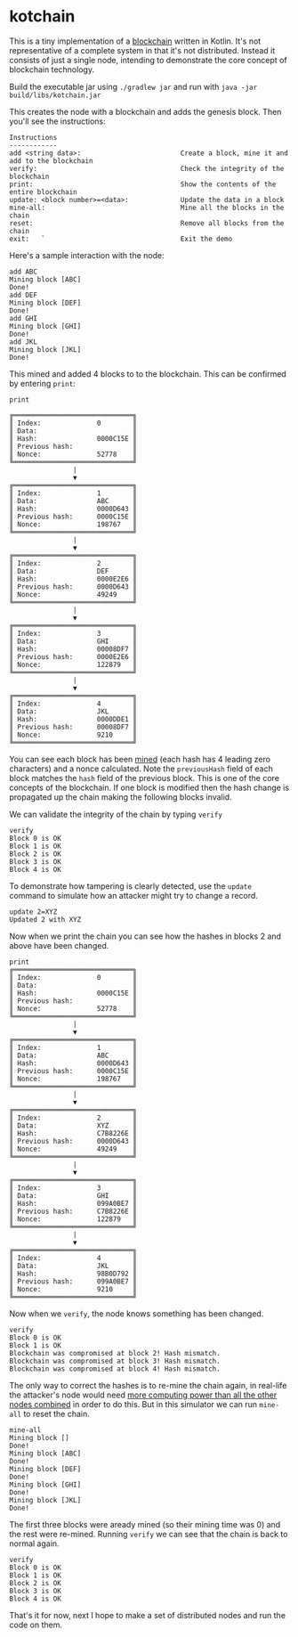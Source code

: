 # kotchain

This is a tiny implementation of a [blockchain](https://en.wikipedia.org/wiki/Blockchain) written in Kotlin. It's not representative of a complete system in that it's not distributed. Instead it consists of just a single node, intending to demonstrate the core concept of blockchain technology.

Build the executable jar using `./gradlew jar` and run with `java -jar build/libs/kotchain.jar` 

This creates the node with a blockchain and adds the genesis block. Then you'll see the instructions:
```
Instructions
------------
add <string data>:                         Create a block, mine it and add to the blockchain
verify:                                    Check the integrity of the blockchain
print:                                     Show the contents of the entire blockchain
update: <block number>=<data>:             Update the data in a block
mine-all:                                  Mine all the blocks in the chain
reset:                                     Remove all blocks from the chain
exit:   `                                  Exit the demo
```
Here's a sample interaction with the node:
```
add ABC
Mining block [ABC] 
Done!
add DEF
Mining block [DEF] 
Done!
add GHI
Mining block [GHI] 
Done!
add JKL
Mining block [JKL] 
Done!
```

This mined and added 4 blocks to to the blockchain. This can be confirmed by entering `print`:
```
print

╔══════════════════════════════╗
║ Index:              0        ║
║ Data:                        ║
║ Hash:               0000C15E ║
║ Previous hash:               ║
║ Nonce:              52778    ║
╚══════════════════════════════╝
                |
                ▼
╔══════════════════════════════╗
║ Index:              1        ║
║ Data:               ABC      ║
║ Hash:               0000D643 ║
║ Previous hash:      0000C15E ║
║ Nonce:              198767   ║
╚══════════════════════════════╝
                |
                ▼
╔══════════════════════════════╗
║ Index:              2        ║
║ Data:               DEF      ║
║ Hash:               0000E2E6 ║
║ Previous hash:      0000D643 ║
║ Nonce:              49249    ║
╚══════════════════════════════╝
                |
                ▼
╔══════════════════════════════╗
║ Index:              3        ║
║ Data:               GHI      ║
║ Hash:               00008DF7 ║
║ Previous hash:      0000E2E6 ║
║ Nonce:              122879   ║
╚══════════════════════════════╝
                |
                ▼
╔══════════════════════════════╗
║ Index:              4        ║
║ Data:               JKL      ║
║ Hash:               0000DDE1 ║
║ Previous hash:      00008DF7 ║
║ Nonce:              9210     ║
╚══════════════════════════════╝

```
You can see each block has been [mined](https://en.bitcoin.it/wiki/Nonce) (each hash has 4 leading zero characters) and a nonce calculated. Note the `previousHash` field of each block matches the `hash` field of the previous block. This is one of the core concepts of the blockchain. If one block is modified then the hash change is propagated up the chain making the following blocks invalid.

We can validate the integrity of the chain by typing `verify`
```
verify
Block 0 is OK
Block 1 is OK
Block 2 is OK
Block 3 is OK
Block 4 is OK
```
To demonstrate how tampering is clearly detected, use the `update` command to simulate how an attacker might try to change a record.
```
update 2=XYZ
Updated 2 with XYZ
```
Now when we print the chain you can see how the hashes in blocks 2 and above have been changed.

```
print
╔══════════════════════════════╗
║ Index:              0        ║
║ Data:                        ║
║ Hash:               0000C15E ║
║ Previous hash:               ║
║ Nonce:              52778    ║
╚══════════════════════════════╝
                |
                ▼
╔══════════════════════════════╗
║ Index:              1        ║
║ Data:               ABC      ║
║ Hash:               0000D643 ║
║ Previous hash:      0000C15E ║
║ Nonce:              198767   ║
╚══════════════════════════════╝
                |
                ▼
╔══════════════════════════════╗
║ Index:              2        ║
║ Data:               XYZ      ║
║ Hash:               C7B8226E ║
║ Previous hash:      0000D643 ║
║ Nonce:              49249    ║
╚══════════════════════════════╝
                |
                ▼
╔══════════════════════════════╗
║ Index:              3        ║
║ Data:               GHI      ║
║ Hash:               099A0BE7 ║
║ Previous hash:      C7B8226E ║
║ Nonce:              122879   ║
╚══════════════════════════════╝
                |
                ▼
╔══════════════════════════════╗
║ Index:              4        ║
║ Data:               JKL      ║
║ Hash:               98B0D792 ║
║ Previous hash:      099A0BE7 ║
║ Nonce:              9210     ║
╚══════════════════════════════╝
```
Now when we `verify`, the node knows something has been changed.
```
verify
Block 0 is OK
Block 1 is OK
Blockchain was compromised at block 2! Hash mismatch.
Blockchain was compromised at block 3! Hash mismatch.
Blockchain was compromised at block 4! Hash mismatch.
``` 
The only way to correct the hashes is to re-mine the chain again, in real-life the attacker's node would need [more computing power than all the other nodes combined](https://bitcoin.org/en/glossary/51-percent-attack) in order to do this.
But in this simulator we can run `mine-all` to reset the chain.
```
mine-all
Mining block [] 
Done!
Mining block [ABC] 
Done!
Mining block [DEF] 
Done!
Mining block [GHI] 
Done!
Mining block [JKL] 
Done!
```
The first three blocks were aready mined (so their mining time was 0) and the rest were re-mined. Running `verify` we can see that the chain is back to normal again.
```
verify
Block 0 is OK
Block 1 is OK
Block 2 is OK
Block 3 is OK
Block 4 is OK
```

That's it for now, next I hope to make a set of distributed nodes and run the code on them.
